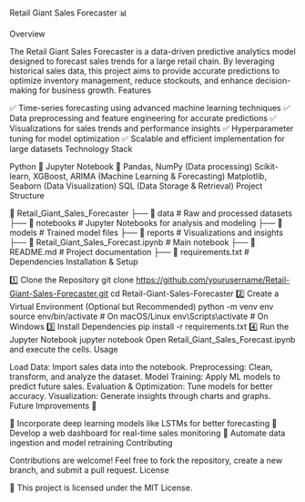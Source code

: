 Retail Giant Sales Forecaster 📊

Overview

The Retail Giant Sales Forecaster is a data-driven predictive analytics model designed to forecast sales trends for a large retail chain. By leveraging historical sales data, this project aims to provide accurate predictions to optimize inventory management, reduce stockouts, and enhance decision-making for business growth.
Features

✅ Time-series forecasting using advanced machine learning techniques
✅ Data preprocessing and feature engineering for accurate predictions
✅ Visualizations for sales trends and performance insights
✅ Hyperparameter tuning for model optimization
✅ Scalable and efficient implementation for large datasets
Technology Stack

Python 🐍
Jupyter Notebook 📓
Pandas, NumPy (Data processing)
Scikit-learn, XGBoost, ARIMA (Machine Learning & Forecasting)
Matplotlib, Seaborn (Data Visualization)
SQL (Data Storage & Retrieval)
Project Structure

📂 Retail_Giant_Sales_Forecaster
 ├── 📁 data                # Raw and processed datasets
 ├── 📁 notebooks           # Jupyter Notebooks for analysis and modeling
 ├── 📁 models              # Trained model files
 ├── 📁 reports             # Visualizations and insights
 ├── 📄 Retail_Giant_Sales_Forecast.ipynb  # Main notebook
 ├── 📄 README.md           # Project documentation
 ├── 📄 requirements.txt     # Dependencies
Installation & Setup

1️⃣ Clone the Repository
git clone https://github.com/yourusername/Retail-Giant-Sales-Forecaster.git
cd Retail-Giant-Sales-Forecaster
2️⃣ Create a Virtual Environment (Optional but Recommended)
python -m venv env
source env/bin/activate  # On macOS/Linux
env\Scripts\activate     # On Windows
3️⃣ Install Dependencies
pip install -r requirements.txt
4️⃣ Run the Jupyter Notebook
jupyter notebook
Open Retail_Giant_Sales_Forecast.ipynb and execute the cells.
Usage

Load Data: Import sales data into the notebook.
Preprocessing: Clean, transform, and analyze the dataset.
Model Training: Apply ML models to predict future sales.
Evaluation & Optimization: Tune models for better accuracy.
Visualization: Generate insights through charts and graphs.
Future Improvements 🚀

🔹 Incorporate deep learning models like LSTMs for better forecasting
🔹 Develop a web dashboard for real-time sales monitoring
🔹 Automate data ingestion and model retraining
Contributing

Contributions are welcome! Feel free to fork the repository, create a new branch, and submit a pull request.
License

📜 This project is licensed under the MIT License.
